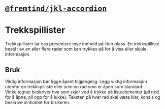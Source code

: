 # [`@fremtind/jkl-accordion`](https://fremtind.github.io/jokul/components/accordion/)

# Trekkspillister
Trekkspillister lar oss presentere mye innhold på liten plass. En trekkspilliste består av en eller flere rader som kan trykkes på for å vise eller skjule informasjon.

## Bruk
Viktig informasjon bør ligge åpent tilgjengelig. Legg viktig informasjon utenfor en trekkspilliste eller som en rad som er åpen som standard. Vinkeltegnet beskriver hva som skjer ved å trykke på listeelementet (pil ned for å åpne, pil opp for å lukke). Teksten på hver rad skal være klar, konsis og beskrive innholdet for brukeren.
